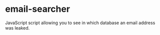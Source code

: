 # email-searcher
JavaScript script allowing you to see in which database an email address was leaked.

